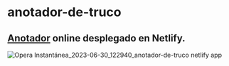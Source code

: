 # anotador-de-truco
## [Anotador](https://anotador-de-truco.netlify.app) online desplegado en Netlify. 
![Opera Instantánea_2023-06-30_122940_anotador-de-truco netlify app](https://github.com/oyham/anotador-de-truco/assets/97111287/fce32072-dbe0-47eb-b2e3-28ce90ecb459)
